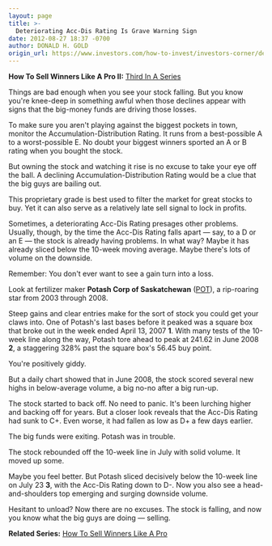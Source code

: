 ```yaml
---
layout: page
title: >-
  Deteriorating Acc-Dis Rating Is Grave Warning Sign
date: 2012-08-27 18:37 -0700
author: DONALD H. GOLD
origin_url: https://www.investors.com/how-to-invest/investors-corner/deteriorating-accdis-rating-is-warning-sign
---
```





**How To Sell Winners Like A Pro II:** [Third In A Series](http://news.investors.com/special-report/623411-sell-like-a-pro-ii-defense.aspx)

  

Things are bad enough when you see your stock falling. But you know you're knee-deep in something awful when those declines appear with signs that the big-money funds are driving those losses.

  

To make sure you aren't playing against the biggest pockets in town, monitor the Accumulation-Distribution Rating. It runs from a best-possible A to a worst-possible E. No doubt your biggest winners sported an A or B rating when you bought the stock.

  

But owning the stock and watching it rise is no excuse to take your eye off the ball. A declining Accumulation-Distribution Rating would be a clue that the big guys are bailing out.

  

This proprietary grade is best used to filter the market for great stocks to buy. Yet it can also serve as a relatively late sell signal to lock in profits.

  

Sometimes, a deteriorating Acc-Dis Rating presages other problems. Usually, though, by the time the Acc-Dis Rating falls apart — say, to a D or an E — the stock is already having problems. In what way? Maybe it has already sliced below the 10-week moving average. Maybe there's lots of volume on the downside.

  

Remember: You don't ever want to see a gain turn into a loss.

  

Look at fertilizer maker **Potash Corp of Saskatchewan** ([POT](https://research.investors.com/quote.aspx?symbol=POT)), a rip-roaring star from 2003 through 2008.

  

Steep gains and clear entries make for the sort of stock you could get your claws into. One of Potash's last bases before it peaked was a square box that broke out in the week ended April 13, 2007 **1**. With many tests of the 10-week line along the way, Potash tore ahead to peak at 241.62 in June 2008 **2**, a staggering 328% past the square box's 56.45 buy point.

  

You're positively giddy.

  

But a daily chart showed that in June 2008, the stock scored several new highs in below-average volume, a big no-no after a big run-up.

  

The stock started to back off. No need to panic. It's been lurching higher and backing off for years. But a closer look reveals that the Acc-Dis Rating had sunk to C+. Even worse, it had fallen as low as D+ a few days earlier.

  

The big funds were exiting. Potash was in trouble.

  

The stock rebounded off the 10-week line in July with solid volume. It moved up some.

  

Maybe you feel better. But Potash sliced decisively below the 10-week line on July 23 **3**, with the Acc-Dis Rating down to D-. Now you also see a head-and-shoulders top emerging and surging downside volume.

  

Hesitant to unload? Now there are no excuses. The stock is falling, and now you know what the big guys are doing — selling.

  

**Related Series:** [How To Sell Winners Like A Pro](http://news.investors.com/special-report/611488-201205211612/how-to-sell-winners-like-a-pro.aspx)




